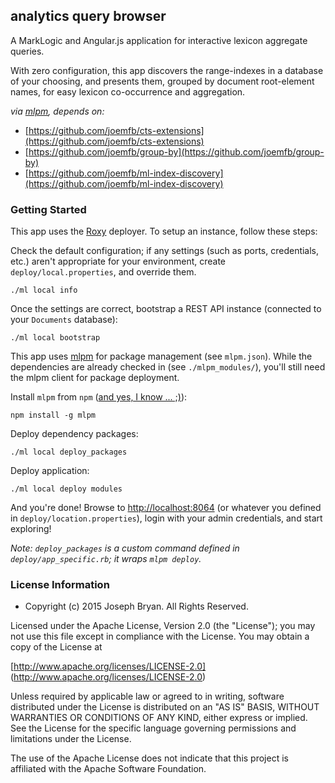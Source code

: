 ## analytics query browser

A MarkLogic and Angular.js application for interactive lexicon aggregate queries.

With zero configuration, this app discovers the range-indexes in a database of your choosing, and presents them, grouped by document root-element names, for easy lexicon co-occurrence and aggregation.

*via [mlpm](https://github.com/joemfb/mlpm), depends on:*

- [https://github.com/joemfb/cts-extensions](https://github.com/joemfb/cts-extensions)
- [https://github.com/joemfb/group-by](https://github.com/joemfb/group-by)
- [https://github.com/joemfb/ml-index-discovery](https://github.com/joemfb/ml-index-discovery)

### Getting Started

This app uses the [Roxy](https://github.com/marklogic/roxy) deployer. To setup an instance, follow these steps:

Check the default configuration; if any settings (such as ports, credentials, etc.) aren't appropriate for your environment, create `deploy/local.properties`, and override them.

    ./ml local info

Once the settings are correct, bootstrap a REST API instance (connected to your `Documents` database):

    ./ml local bootstrap

This app uses [mlpm](https://github.com/joemfb/mlpm) for package management (see `mlpm.json`). While the dependencies are already checked in (see `./mlpm_modules/`), you'll still need the mlpm client for package deployment.

Install `mlpm` from `npm` ([and yes, I know ... ;)](https://twitter.com/ddprrt/status/529909875347030016)):

    npm install -g mlpm

Deploy dependency packages:

    ./ml local deploy_packages

Deploy application:

    ./ml local deploy modules

And you're done! Browse to [http://localhost:8064](http://localhost:8064) (or whatever you defined in `deploy/location.properties`), login with your admin credentials, and start exploring!

_Note: `deploy_packages` is a custom command defined in `deploy/app_specific.rb`; it wraps `mlpm deploy`._

### License Information

- Copyright (c) 2015 Joseph Bryan. All Rights Reserved.

Licensed under the Apache License, Version 2.0 (the "License");
you may not use this file except in compliance with the License.
You may obtain a copy of the License at

[http://www.apache.org/licenses/LICENSE-2.0]
(http://www.apache.org/licenses/LICENSE-2.0)

Unless required by applicable law or agreed to in writing, software
distributed under the License is distributed on an "AS IS" BASIS,
WITHOUT WARRANTIES OR CONDITIONS OF ANY KIND, either express or implied.
See the License for the specific language governing permissions and
limitations under the License.

The use of the Apache License does not indicate that this project is
affiliated with the Apache Software Foundation.
